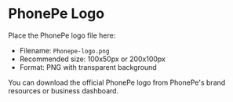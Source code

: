 # PhonePe Logo

Place the PhonePe logo file here:
- Filename: `Phonepe-logo.png`
- Recommended size: 100x50px or 200x100px
- Format: PNG with transparent background

You can download the official PhonePe logo from PhonePe's brand resources or business dashboard.
